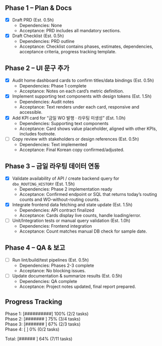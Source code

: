 ## Phase 1 – Plan & Docs
- [x] Draft PRD (Est. 0.5h)  
  - Dependencies: None  
  - Acceptance: PRD includes all mandatory sections.
- [x] Draft Checklist (Est. 0.5h)  
  - Dependencies: PRD outline  
  - Acceptance: Checklist contains phases, estimates, dependencies, acceptance criteria, progress tracking template.

## Phase 2 – UI 문구 추가
- [x] Audit home dashboard cards to confirm titles/data bindings (Est. 0.5h)  
  - Dependencies: Phase 1 complete  
  - Acceptance: Notes on each card’s metric definition.
- [x] Implement supporting text components with design tokens (Est. 1.5h)  
  - Dependencies: Audit notes  
  - Acceptance: Text renders under each card, responsive and accessible.
- [x] Add KPI card for “금일 WO 발행 · 라우팅 미생성” (Est. 1.0h)  
  - Dependencies: Supporting text components  
  - Acceptance: Card shows value placeholder, aligned with other KPIs, includes footnote.
- [ ] Copy review with stakeholders or design references (Est. 0.5h)  
  - Dependencies: Text implemented  
  - Acceptance: Final Korean copy confirmed/adjusted.

## Phase 3 – 금일 라우팅 데이터 연동
- [x] Validate availability of API / create backend query for `dbo_ROUTING_HISTORY` (Est. 1.5h)  
  - Dependencies: Phase 2 implementation ready  
  - Acceptance: Confirmed endpoint or SQL that returns today’s routing counts and WO-without-routing counts.
- [x] Integrate frontend data fetching and state update (Est. 1.5h)  
  - Dependencies: API contract finalized  
  - Acceptance: Cards display live counts, handle loading/error.
- [ ] Unit/Integration tests or manual query validation (Est. 1.0h)  
  - Dependencies: Frontend integration  
  - Acceptance: Count matches manual DB check for sample date.

## Phase 4 – QA & 보고
- [ ] Run lint/build/test pipelines (Est. 0.5h)  
  - Dependencies: Phases 2-3 complete  
  - Acceptance: No blocking issues.
- [ ] Update documentation & summarize results (Est. 0.5h)  
  - Dependencies: QA complete  
  - Acceptance: Project notes updated, final report prepared.

## Progress Tracking

Phase 1: [##########] 100% (2/2 tasks)  
Phase 2: [#######   ] 75% (3/4 tasks)  
Phase 3: [#######   ] 67% (2/3 tasks)  
Phase 4: [          ] 0% (0/2 tasks)

Total: [######    ] 64% (7/11 tasks)
